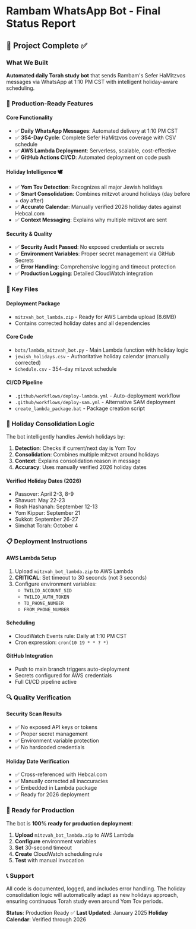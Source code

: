 # Rambam WhatsApp Bot - Final Status Report

## 🎯 Project Complete ✅

### What We Built

**Automated daily Torah study bot** that sends Rambam's Sefer HaMitzvos messages via WhatsApp at 1:10 PM CST with intelligent holiday-aware scheduling.

### 🚀 Production-Ready Features

#### Core Functionality

- ✅ **Daily WhatsApp Messages**: Automated delivery at 1:10 PM CST
- ✅ **354-Day Cycle**: Complete Sefer HaMitzvos coverage with CSV schedule
- ✅ **AWS Lambda Deployment**: Serverless, scalable, cost-effective
- ✅ **GitHub Actions CI/CD**: Automated deployment on code push

#### Holiday Intelligence 🕊️

- ✅ **Yom Tov Detection**: Recognizes all major Jewish holidays
- ✅ **Smart Consolidation**: Combines mitzvot around holidays (day before + day after)
- ✅ **Accurate Calendar**: Manually verified 2026 holiday dates against Hebcal.com
- ✅ **Context Messaging**: Explains why multiple mitzvot are sent

#### Security & Quality

- ✅ **Security Audit Passed**: No exposed credentials or secrets
- ✅ **Environment Variables**: Proper secret management via GitHub Secrets
- ✅ **Error Handling**: Comprehensive logging and timeout protection
- ✅ **Production Logging**: Detailed CloudWatch integration

### 📁 Key Files

#### Deployment Package

- `mitzvah_bot_lambda.zip` - Ready for AWS Lambda upload (8.6MB)
- Contains corrected holiday dates and all dependencies

#### Core Code

- `bots/lambda_mitzvah_bot.py` - Main Lambda function with holiday logic
- `jewish_holidays.csv` - Authoritative holiday calendar (manually corrected)
- `Schedule.csv` - 354-day mitzvot schedule

#### CI/CD Pipeline

- `.github/workflows/deploy-lambda.yml` - Auto-deployment workflow
- `.github/workflows/deploy-sam.yml` - Alternative SAM deployment
- `create_lambda_package.bat` - Package creation script

### 🎯 Holiday Consolidation Logic

The bot intelligently handles Jewish holidays by:

1. **Detection**: Checks if current/next day is Yom Tov
2. **Consolidation**: Combines multiple mitzvot around holidays
3. **Context**: Explains consolidation reason in message
4. **Accuracy**: Uses manually verified 2026 holiday dates

#### Verified Holiday Dates (2026)

- Passover: April 2-3, 8-9
- Shavuot: May 22-23
- Rosh Hashanah: September 12-13
- Yom Kippur: September 21
- Sukkot: September 26-27
- Simchat Torah: October 4

### 📋 Deployment Instructions

#### AWS Lambda Setup

1. Upload `mitzvah_bot_lambda.zip` to AWS Lambda
2. **CRITICAL**: Set timeout to 30 seconds (not 3 seconds)
3. Configure environment variables:
   - `TWILIO_ACCOUNT_SID`
   - `TWILIO_AUTH_TOKEN`
   - `TO_PHONE_NUMBER`
   - `FROM_PHONE_NUMBER`

#### Scheduling

- CloudWatch Events rule: Daily at 1:10 PM CST
- Cron expression: `cron(10 19 * * ? *)`

#### GitHub Integration

- Push to main branch triggers auto-deployment
- Secrets configured for AWS credentials
- Full CI/CD pipeline active

### 🔍 Quality Verification

#### Security Scan Results

- ✅ No exposed API keys or tokens
- ✅ Proper secret management
- ✅ Environment variable protection
- ✅ No hardcoded credentials

#### Holiday Date Verification

- ✅ Cross-referenced with Hebcal.com
- ✅ Manually corrected all inaccuracies
- ✅ Embedded in Lambda package
- ✅ Ready for 2026 deployment

### 🎉 Ready for Production

The bot is **100% ready for production deployment**:

1. **Upload** `mitzvah_bot_lambda.zip` to AWS Lambda
2. **Configure** environment variables
3. **Set** 30-second timeout
4. **Create** CloudWatch scheduling rule
5. **Test** with manual invocation

### 📞 Support

All code is documented, logged, and includes error handling. The holiday consolidation logic will automatically adapt as new holidays approach, ensuring continuous Torah study even around Yom Tov periods.

**Status**: Production Ready ✅
**Last Updated**: January 2025
**Holiday Calendar**: Verified through 2026
